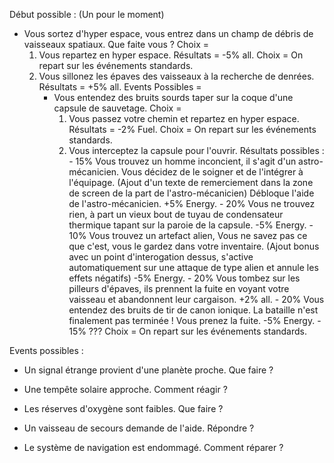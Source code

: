 Début possible : (Un pour le moment)
- Vous sortez d'hyper espace, vous entrez dans un champ de débris de vaisseaux spatiaux. Que faite vous ?
    Choix =
    1) Vous repartez en hyper espace.
        Résultats = -5% all. 
        Choix = On repart sur les événements standards.
    2) Vous sillonez les épaves des vaisseaux à la recherche de denrées.
        Résultats = +5% all.
        Events Possibles =
        - Vous entendez des bruits sourds taper sur la coque d'une capsule de sauvetage.
            Choix =
            1) Vous passez votre chemin et repartez en hyper espace.
                Résultats = -2% Fuel.
                Choix = On repart sur les événements standards.
            2) Vous interceptez la capsule pour l'ouvrir.
                Résultats possibles : 
                    - 15% Vous trouvez un homme inconcient, il s'agit d'un astro-mécanicien. Vous décidez de le soigner et de l'intégrer à l'équipage. (Ajout d'un texte de remerciement dans la zone de screen de la part de l'astro-mécanicien) Débloque l'aide de l'astro-mécanicien. +5% Energy.
                    - 20% Vous ne trouvez rien, à part un vieux bout de tuyau de condensateur thermique tapant sur la paroie de la capsule. -5% Energy.
                    - 10% Vous trouvez un artefact alien, Vous ne savez pas ce que c'est, vous le gardez dans votre inventaire. (Ajout bonus avec un point d'interogation dessus, s'active automatiquement sur une attaque de type alien et annule les effets négatifs) -5% Energy.
                    - 20% Vous tombez sur les pilleurs d'épaves, ils prennent la fuite en voyant votre vaisseau et abandonnent leur cargaison. +2% all.
                    - 20% Vous entendez des bruits de tir de canon ionique. La bataille n'est finalement pas terminée ! Vous prenez la fuite. -5% Energy.
                    - 15% ???
                Choix = On repart sur les événements standards.



Events possibles :
- Un signal étrange provient d'une planète proche. Que faire ?

- Une tempête solaire approche. Comment réagir ?

- Les réserves d'oxygène sont faibles. Que faire ?

- Un vaisseau de secours demande de l'aide. Répondre ?

- Le système de navigation est endommagé. Comment réparer ?